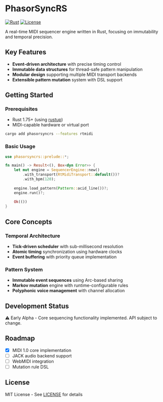 # PhasorSyncRS

[![Rust](https://img.shields.io/badge/rust-1.75+-blue.svg)](https://www.rust-lang.org/)
[![License](https://img.shields.io/badge/license-MIT-orange)](LICENSE)

A real-time MIDI sequencer engine written in Rust, focusing on immutability and temporal precision.

## Key Features
- **Event-driven architecture** with precise timing control
- **Immutable data structures** for thread-safe pattern manipulation
- **Modular design** supporting multiple MIDI transport backends
- **Extensible pattern mutation** system with DSL support

## Getting Started

### Prerequisites
- Rust 1.75+ (using [rustup](https://rustup.rs/))
- MIDI-capable hardware or virtual port

```bash
cargo add phasorsyncrs --features rtmidi
```

### Basic Usage

```rust
use phasorsyncrs::prelude::*;

fn main() -> Result<(), Box<dyn Error>> {
    let mut engine = SequencerEngine::new()
        .with_transport(RtMidiTransport::default())?
        .with_bpm(120);
        
    engine.load_pattern(Pattern::acid_line())?;
    engine.run()?;
    
    Ok(())
}
```

## Core Concepts

### Temporal Architecture
- **Tick-driven scheduler** with sub-millisecond resolution
- **Atomic timing** synchronization using hardware clocks
- **Event buffering** with priority queue implementation

### Pattern System
- **Immutable event sequences** using Arc-based sharing
- **Markov mutation** engine with runtime-configurable rules
- **Polyphonic voice management** with channel allocation

## Development Status

⚠️ Early Alpha - Core sequencing functionality implemented. API subject to change.

## Roadmap
- [x] MIDI 1.0 core implementation
- [ ] JACK audio backend support
- [ ] WebMIDI integration
- [ ] Mutation rule DSL

## License
MIT License - See [LICENSE](LICENSE) for details
